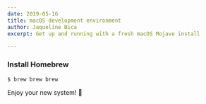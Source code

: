 ```yaml
---
date: 2019-05-16
title: macOS development environment
author: Jaqueline Bica
excerpt: Get up and running with a fresh macOS Mojave install

---
```

### Install Homebrew

    $ brew brew brew

Enjoy your new system! 🎉